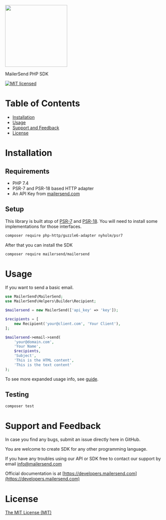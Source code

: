 <a href="https://www.mailersend.com"><img src="https://www.mailersend.com/site/themes/new/images/logo.svg" width="200px"/></a>

MailerSend PHP SDK

[![MIT licensed](https://img.shields.io/badge/license-MIT-blue.svg)](./LICENSE.md)

# Table of Contents

* [Installation](#installation)
* [Usage](#usage)
* [Support and Feedback](#support-and-feedback)
* [License](#license)

<a name="installation"></a>
# Installation

## Requirements

- PHP 7.4
- PSR-7 and PSR-18 based HTTP adapter
- An API Key from [mailersend.com](https://www.mailersend.com)

## Setup

This library is built atop of [PSR-7](https://www.php-fig.org/psr/psr-7/) and
[PSR-18](https://www.php-fig.org/psr/psr-18/). You will need to install some implementations for those interfaces.

```bash
composer require php-http/guzzle6-adapter nyholm/psr7
```

After that you can install the SDK

```bash
composer require mailersend/mailersend
```

<a name="usage"></a>
# Usage

If you want to send a basic email.

```php
use MailerSend\MailerSend;
use MailerSend\Helpers\Builder\Recipient;

$mailersend = new MailerSend(['api_key' => 'key']);

$recipients = [
    new Recipient('your@client.com', 'Your Client'),
];

$mailersend->email->send(
    'your@domain.com',
    'Your Name',
    $recipients,
    'Subject',
    'This is the HTML content',
    'This is the text content'
);
```

To see more expanded usage info, see [guide](GUIDE.md).

## Testing

``` bash
composer test
```

<a name="support-and-feedback"></a>
# Support and Feedback

In case you find any bugs, submit an issue directly here in GitHub.

You are welcome to create SDK for any other programming language.

If you have any troubles using our API or SDK free to contact our support by email [info@mailersend.com](mailto:info@mailersend.com)

Official documentation is at [https://developers.mailersend.com](https://developers.mailersend.com)

<a name="license"></a>
# License

[The MIT License (MIT)](LICENSE.md)


